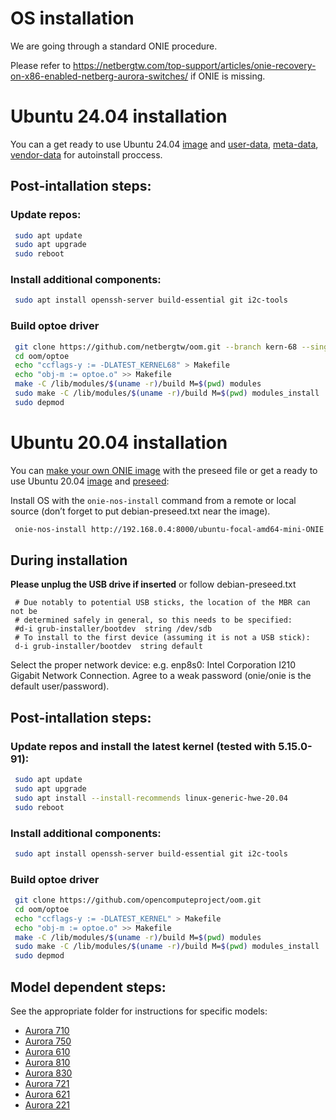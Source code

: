 # OS installation

We are going through a standard ONIE procedure.

Please refer to https://netbergtw.com/top-support/articles/onie-recovery-on-x86-enabled-netberg-aurora-switches/ if ONIE is missing.

# Ubuntu 24.04 installation

You can a get ready to use Ubuntu 24.04 [image](http://www.netbergtw.com/wp-content/uploads/Files/ubuntu-focal-amd64-mini-ONIE.bin)
and [user-data](user-data), [meta-data](meta-data), [vendor-data](vendor-data)
for autoinstall proccess.

## Post-intallation steps:

### Update repos:
```bash
 sudo apt update
 sudo apt upgrade
 sudo reboot
```

### Install additional components:
```bash
 sudo apt install openssh-server build-essential git i2c-tools
```

### Build optoe driver
```bash
 git clone https://github.com/netbergtw/oom.git --branch kern-68 --single-branch
 cd oom/optoe
 echo "ccflags-y := -DLATEST_KERNEL68" > Makefile
 echo "obj-m := optoe.o" >> Makefile
 make -C /lib/modules/$(uname -r)/build M=$(pwd) modules
 sudo make -C /lib/modules/$(uname -r)/build M=$(pwd) modules_install
 sudo depmod
```

# Ubuntu 20.04 installation

You can [make your own ONIE image](https://github.com/opencomputeproject/onie/blob/master/contrib/debian-iso/README.md) 
with the preseed file or get a ready to use Ubuntu 20.04 [image](http://www.netbergtw.com/wp-content/uploads/Files/ubuntu-focal-amd64-mini-ONIE.bin) 
and [preseed](debian-preseed.txt):

Install OS with the `onie-nos-install` command from a remote or local source (don’t forget to put debian-preseed.txt near the image).
```bash
 onie-nos-install http://192.168.0.4:8000/ubuntu-focal-amd64-mini-ONIE.bin
```

## During installation

**Please unplug the USB drive if inserted** or follow debian-preseed.txt

```
 # Due notably to potential USB sticks, the location of the MBR can not be
 # determined safely in general, so this needs to be specified:
 #d-i grub-installer/bootdev  string /dev/sdb
 # To install to the first device (assuming it is not a USB stick):
 d-i grub-installer/bootdev  string default
```

Select the proper network device: e.g. enp8s0: Intel Corporation I210 Gigabit Network Connection.
Agree to a weak password (onie/onie is the default user/password).

## Post-intallation steps:

### Update repos and install the latest kernel (tested with 5.15.0-91):
```bash
 sudo apt update
 sudo apt upgrade
 sudo apt install --install-recommends linux-generic-hwe-20.04
 sudo reboot
```

### Install additional components:
```bash
 sudo apt install openssh-server build-essential git i2c-tools
```
### Build optoe driver
```bash
 git clone https://github.com/opencomputeproject/oom.git
 cd oom/optoe
 echo "ccflags-y := -DLATEST_KERNEL" > Makefile
 echo "obj-m := optoe.o" >> Makefile
 make -C /lib/modules/$(uname -r)/build M=$(pwd) modules
 sudo make -C /lib/modules/$(uname -r)/build M=$(pwd) modules_install
 sudo depmod
```

## Model dependent steps:

See the appropriate folder for instructions for specific models:

- [Aurora 710](aurora-710/README.md)
- [Aurora 750](aurora-750/README.md)
- [Aurora 610](aurora-610/README.md)
- [Aurora 810](aurora-810/README.md)
- [Aurora 830](aurora-830/README.md)
- [Aurora 721](aurora-721/README.md)
- [Aurora 621](aurora-621/README.md)
- [Aurora 221](aurora-221/README.md)
